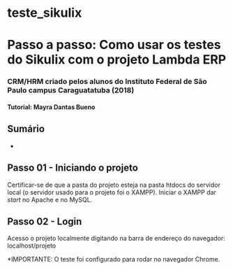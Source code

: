 # teste_sikulix

# Passo a passo: Como usar os testes do Sikulix com o projeto Lambda ERP

### CRM/HRM criado pelos alunos do Instituto Federal de São Paulo campus Caraguatatuba (2018)
#### Tutorial: Mayra Dantas Bueno

## Sumário
- 

## Passo 01 - Iniciando o projeto
Certificar-se de que a pasta do projeto esteja na pasta htdocs do servidor local (o servidor usado para o projeto foi o XAMPP). Iniciar o XAMPP dar _start_ no Apache e no MySQL.

## Passo 02 - Login
Acesso o projeto localmente digitando na barra de endereço do navegador: localhost/projeto

*IMPORTANTE: O teste foi configurado para rodar no navegador Chrome.
